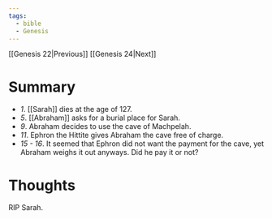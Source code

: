 ```yaml
---
tags:
  - bible
  - Genesis
---
```

[[Genesis 22|Previous]] [[Genesis 24|Next]]
# Summary
- *1*. [[Sarah]] dies at the age of 127.
- *5*. [[Abraham]] asks for a burial place for Sarah.
- *9*. Abraham decides to use the cave of Machpelah.
- *11*. Ephron the Hittite gives Abraham the cave free of charge.
- *15 - 16*. It seemed that Ephron did not want the payment for the cave, yet Abraham weighs it out anyways. Did he pay it or not?
# Thoughts
RIP Sarah.